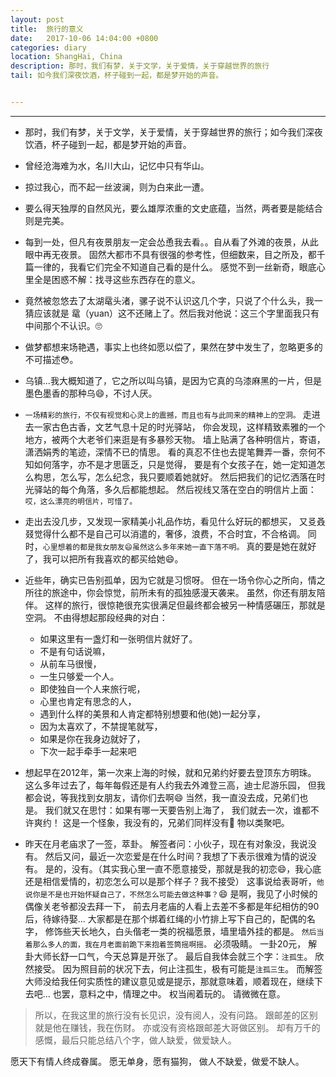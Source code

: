 ```yaml
---
layout: post
title:  旅行的意义
date:   2017-10-06 14:04:00 +0800
categories: diary
location: ShangHai, China
description: 那时，我们有梦，关于文学，关于爱情，关于穿越世界的旅行
tail: 如今我们深夜饮酒，杯子碰到一起，都是梦开始的声音。


---
```

---

* 那时，我们有梦，关于文学，关于爱情，关于穿越世界的旅行；如今我们深夜饮酒，杯子碰到一起，都是梦开始的声音。

* 曾经沧海难为水，名川大山，记忆中只有华山。

* 掠过我心，而不起一丝波澜，则为白来此一遭。

* 要么得天独厚的自然风光，要么雄厚浓重的文史底蕴，当然，两者要是能结合则是完美。

* 每到一处，但凡有夜景朋友一定会怂恿我去看。。自从看了外滩的夜景，从此眼中再无夜景。
    固然大都市不具有很强的参考性，但细数来，目之所及，都千篇一律的，我看它们完全不知道自己看的是什么。
    感觉不到一丝新奇，眼底心里全是困惑不解：找寻这些东西存在的意义。
    
* 竟然被忽悠去了太湖鼋头渚，骡子说不认识这几个字，只说了个什么头，我一猜应该就是 鼋（yuan）这不还赌上了。然后我对他说：这三个字里面我只有中间那个不认识。🙄️

* 做梦都想来场艳遇，事实上也终如愿以偿了，果然在梦中发生了，忽略更多的不可描述😳。

* 乌镇...我大概知道了，它之所以叫乌镇，是因为它真的乌漆麻黑的一片，但是墨色墨香的那种乌😄，不讨人厌。

* `一场精彩的旅行，不仅有视觉和心灵上的震撼，而且也有与此同来的精神上的空洞。`
    走进去一家古色古香，文艺气息十足的时光驿站，
    你会发现，这样精致素雅的一个地方，被两个大老爷们来逛是有多暴殄天物。
    墙上贴满了各种明信片，寄语，潇洒娟秀的笔迹，深情不已的情思。
    看的真忍不住也去提笔舞弄一番，奈何不知如何落字，亦不是才思匮乏，只是觉得，
    要是有个女孩子在，她一定知道怎么构思，怎么写，怎么纪念，我只要顺着她就好。
    然后把我们的记忆洒落在时光驿站的每个角落，多久后都能想起。
    然后视线又落在空白的明信片上面：`哎，这么漂亮的明信片，可惜了。`
    
* 走出去没几步，又发现一家精美小礼品作坊，看见什么好玩的都想买，
    又㕛叒叕觉得什么都不是自己可以消遣的，奢侈，浪费，不合时宜，不合格调。
    同时，`心里想着的都是我女朋友😄虽然这么多年来她一直下落不明。`
    真的要是她在就好了，我可以把所有我喜欢的都买给她😄。

* 近些年，确实已告别孤单，因为它就是习惯呀。
    但在一场令你心之所向，情之所往的旅途中，你会惊觉，前所未有的孤独感漫天袭来。
    虽然，你还有朋友陪伴。
    这样的旅行，很惊艳很充实很满足但最终都会被另一种情感碾压，那就是空洞。
    不由得想起那段经典的对白：
    + 如果这里有一盏灯和一张明信片就好了。
    + 不是有句话说嘛，
    + 从前车马很慢，
    + 一生只够爱一个人。
    + 即使独自一个人来旅行呢，
    + 心里也肯定有思念的人，
    + 遇到什么样的美景和人肯定都特别想要和他(她)一起分享，
    + 因为太喜欢了，不禁提笔就写，
    + 如果是你在我身边就好了，
    + 下次一起手牵手一起来吧


* 想起早在2012年，第一次来上海的时候，就和兄弟约好要去登顶东方明珠。
    这么多年过去了，每年每假还是有人约我去外滩登三高，迪士尼游乐园，
    但我都会说，等我找到女朋友，请你们去啊😄
    当然，我一直没去成，兄弟们也是。
    我们就又在思忖：如果有哪一天要告别上海了，
    我们就去一次，谁都不许爽约！
    这是一个怪象，我没有的，兄弟们同样没有🤣
    物以类聚吧。

* 昨天在月老庙求了一签，萃卦。
    解签者问：小伙子，现在有对象没，我说没有。
    然后又问，最近一次恋爱是在什么时间？我想了下表示很难为情的说没有。
    是的，没有。（其实我心里一直不愿意接受，那就是我的初恋😄，我心底还是相信爱情的，初恋怎么可以是那个样子？我不接受）
    这事说给表哥听，`他说你是不是也开始怀疑自己了，不然怎么可能去做这种事？`😄
    是啊，我见了小时候的偶像关老爷都没去拜一下，
    前去月老庙的人看上去差不多都是年纪相仿的90后，待嫁待娶...
    大家都是在那个绑着红绳的小竹排上写下自己的，配偶的名字，
    修饰些天长地久，白头偕老一类的祝福愿景，墙里墙外挂的都是。
    `然后当着那么多人的面，我在月老面前跪下来抱着签筒摇啊摇。`
    必须吸睛。
    一卦20元，
    解卦大师长舒一口气，今天总算是开张了。
    最后自我体会就三个字：`注孤生`。
    欣然接受。
    因为照目前的状况下去，何止注孤生，极有可能是`注孤三生`。
    而解签大师没给我任何实质性的建议意见或是提示，那就意味着，顺着现在，继续下去吧...
    也罢，意料之中，情理之中。
    权当闹着玩的。
    请微微在意。
    

> 所以，在我这里的旅行没有长见识，没有阅人，没有问路。
跟邮差的区别就是他在赚钱，我在伤财。
亦或没有资格跟邮差大哥做区别。
却有万千的感慨，最后只能总结八个字，做人缺爱，做爱缺人。

愿天下有情人终成眷属。
愿无单身，愿有猫狗，
做人不缺爱，做爱不缺人。


